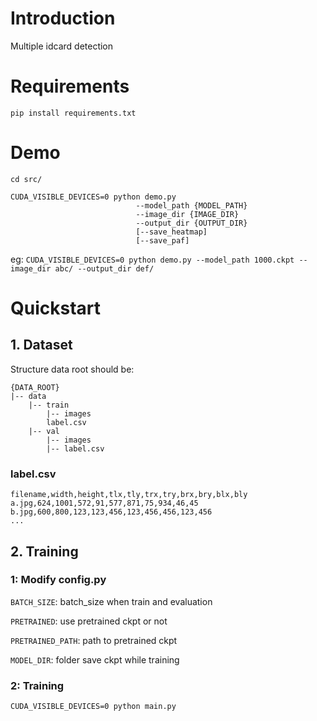 # Introduction 

Multiple idcard detection

# Requirements

`pip install requirements.txt`

# Demo

`cd src/`

```
CUDA_VISIBLE_DEVICES=0 python demo.py
                            --model_path {MODEL_PATH}
                            --image_dir {IMAGE_DIR}
                            --output_dir {OUTPUT_DIR}
                            [--save_heatmap]
                            [--save_paf]
```

eg: `CUDA_VISIBLE_DEVICES=0 python demo.py --model_path 1000.ckpt --image_dir abc/ --output_dir def/`

# Quickstart

## 1. Dataset

Structure data root should be:

```
{DATA_ROOT}
|-- data
    |-- train
        |-- images
        label.csv
    |-- val
        |-- images
        |-- label.csv
```

### label.csv
```
filename,width,height,tlx,tly,trx,try,brx,bry,blx,bly
a.jpg,624,1001,572,91,577,871,75,934,46,45
b.jpg,600,800,123,123,456,123,456,456,123,456
...
```

## 2. Training

### 1: Modify config.py

`BATCH_SIZE`: batch_size when train and evaluation

`PRETRAINED`: use pretrained ckpt or not

`PRETRAINED_PATH`: path to pretrained ckpt

`MODEL_DIR`: folder save ckpt while training

### 2: Training

`CUDA_VISIBLE_DEVICES=0 python main.py`



